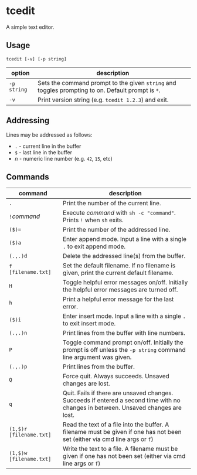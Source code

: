 # tcedit

A simple text editor.

## Usage

```
tcedit [-v] [-p string]
```

| option      | description                                                                                       |
| ----------- | ------------------------------------------------------------------------------------------------- |
| `-p string` | Sets the command prompt to the given `string` and toggles prompting to on. Default prompt is `*`. |
| `-v`        | Print version string (e.g. `tcedit 1.2.3`) and exit.                                              |

## Addressing

Lines may be addressed as follows:

* `.` - current line in the buffer
* `$` - last line in the buffer
* _n_ - numeric line number (e.g. `42`, `15`, etc)

## Commands

| command                | description                                                                                                                       |
| ---------------------- | --------------------------------------------------------------------------------------------------------------------------------- |
| `.`                    | Print the number of the current line.                                                                                             |
| `!`*command*           | Execute *command* with `sh -c "command"`. Prints `!` when `sh` exits.                                                             |
| `($)=`                 | Print the number of the addressed line.                                                                                           |
| `($)a`                 | Enter append mode. Input a line with a single `.` to exit append mode.                                                            |
| `(.,.)d`               | Delete the addressed line(s) from the buffer.                                                                                     |
| `f [filename.txt]`     | Set the default filename. If no filename is given, print the current default filename.                                            |
| `H`                    | Toggle helpful error messages on/off. Initially the helpful error messages are turned off.                                        |
| `h`                    | Print a helpful error message for the last error.                                                                                 |
| `($)i`                 | Enter insert mode. Input a line with a single `.` to exit insert mode.                                                            |
| `(.,.)n`               | Print lines from the buffer with line numbers.                                                                                    |
| `P`                    | Toggle command prompt on/off. Initially the prompt is off unless the `-p string` command line argument was given.                 |
| `(.,.)p`               | Print lines from the buffer.                                                                                                      |
| `Q`                    | Force quit. Always succeeds. Unsaved changes are lost.                                                                            |
| `q`                    | Quit. Fails if there are unsaved changes. Succeeds if entered a second time with no changes in between. Unsaved changes are lost. |
| `(1,$)r [filename.txt]`| Read the text of a file into the buffer. A filename must be given if one has not been set (either via cmd line args or `f`)
| `(1,$)w [filename.txt]`| Write the text to a file. A filename must be given if one has not been set (either via cmd line args or `f`)
